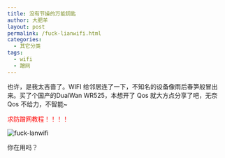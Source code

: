 ```yaml
---
title: 没有节操的万能钥匙
author: 大肥羊
layout: post
permalink: /fuck-lianwifi.html
categories:
  - 其它分类
tags:
  - wifi
  - 蹭网
---
```

也许，是我太吝啬了。WIFI 给邻居连了一下，不知名的设备像雨后春笋般冒出来。买了个国产的DualWan WR525，本想开了 Qos 就大方点分享了吧，无奈Qos 不给力，不智能~  


  
<span style="color: #ff0000;">求防蹭网教程！！！！</span>

![fuck-lanwifi][1]

你在用吗？

 [1]: https://cyhour.com/wp-content/uploads/2014/09/fuck-lanwifi.png
